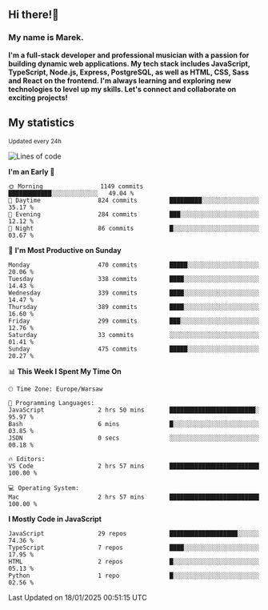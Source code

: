 ## Hi there!👋 ##
### My name is Marek. ###

**I'm a full-stack developer and professional musician with a passion for building dynamic web applications. My tech stack includes JavaScript, TypeScript, Node.js, Express, PostgreSQL, as well as HTML, CSS, Sass and React on the frontend. I'm always learning and exploring new technologies to level up my skills. Let's connect and collaborate on exciting projects!**

## My statistics ##
<sub>Updated every 24h</sub>
<!--START_SECTION:waka-->
![Lines of code](https://img.shields.io/badge/From%20Hello%20World%20I%27ve%20Written-86.5%20thousand%20lines%20of%20code-blue)

**I'm an Early 🐤** 

```text
🌞 Morning                1149 commits        ████████████░░░░░░░░░░░░░   49.04 % 
🌆 Daytime                824 commits         █████████░░░░░░░░░░░░░░░░   35.17 % 
🌃 Evening                284 commits         ███░░░░░░░░░░░░░░░░░░░░░░   12.12 % 
🌙 Night                  86 commits          █░░░░░░░░░░░░░░░░░░░░░░░░   03.67 % 
```
📅 **I'm Most Productive on Sunday** 

```text
Monday                   470 commits         █████░░░░░░░░░░░░░░░░░░░░   20.06 % 
Tuesday                  338 commits         ████░░░░░░░░░░░░░░░░░░░░░   14.43 % 
Wednesday                339 commits         ████░░░░░░░░░░░░░░░░░░░░░   14.47 % 
Thursday                 389 commits         ████░░░░░░░░░░░░░░░░░░░░░   16.60 % 
Friday                   299 commits         ███░░░░░░░░░░░░░░░░░░░░░░   12.76 % 
Saturday                 33 commits          ░░░░░░░░░░░░░░░░░░░░░░░░░   01.41 % 
Sunday                   475 commits         █████░░░░░░░░░░░░░░░░░░░░   20.27 % 
```


📊 **This Week I Spent My Time On** 

```text
🕑︎ Time Zone: Europe/Warsaw

💬 Programming Languages: 
JavaScript               2 hrs 50 mins       ████████████████████████░   95.97 % 
Bash                     6 mins              █░░░░░░░░░░░░░░░░░░░░░░░░   03.85 % 
JSON                     0 secs              ░░░░░░░░░░░░░░░░░░░░░░░░░   00.18 % 

🔥 Editors: 
VS Code                  2 hrs 57 mins       █████████████████████████   100.00 % 

💻 Operating System: 
Mac                      2 hrs 57 mins       █████████████████████████   100.00 % 
```

**I Mostly Code in JavaScript** 

```text
JavaScript               29 repos            ███████████████████░░░░░░   74.36 % 
TypeScript               7 repos             ████░░░░░░░░░░░░░░░░░░░░░   17.95 % 
HTML                     2 repos             █░░░░░░░░░░░░░░░░░░░░░░░░   05.13 % 
Python                   1 repo              █░░░░░░░░░░░░░░░░░░░░░░░░   02.56 % 
```




 Last Updated on 18/01/2025 00:51:15 UTC
<!--END_SECTION:waka-->

<!--
**MarekSax/MarekSax** is a ✨ _special_ ✨ repository because its `README.md` (this file) appears on your GitHub profile.

Here are some ideas to get you started:

- 🔭 I’m currently working on ...
- 🌱 I’m currently learning ...
- 👯 I’m looking to collaborate on ...
- 🤔 I’m looking for help with ...
- 💬 Ask me about ...
- 📫 How to reach me: ...
- 😄 Pronouns: ...
- ⚡ Fun fact: ...
-->
